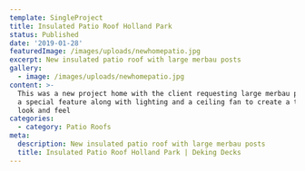 ```yaml
---
template: SingleProject
title: Insulated Patio Roof Holland Park
status: Published
date: '2019-01-28'
featuredImage: /images/uploads/newhomepatio.jpg
excerpt: New insulated patio roof with large merbau posts
gallery:
  - image: /images/uploads/newhomepatio.jpg
content: >-
  This was a new project home with the client requesting large merbau posts for
  a special feature along with lighting and a ceiling fan to create a truly room
  look and feel
categories:
  - category: Patio Roofs
meta:
  description: New insulated patio roof with large merbau posts
  title: Insulated Patio Roof Holland Park | Deking Decks
---
```


